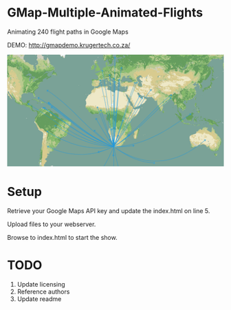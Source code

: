 # GMap-Multiple-Animated-Flights
Animating 240 flight paths in Google Maps

DEMO: http://gmapdemo.krugertech.co.za/

![alt text](https://raw.githubusercontent.com/krugertech/GMap-Multiple-Animated-Flights/master/Showcase.png)

# Setup
Retrieve your Google Maps API key and update the index.html on line 5. 

Upload files to your webserver. 

Browse to index.html to start the show.


# TODO
1. Update licensing
2. Reference authors
3. Update readme
